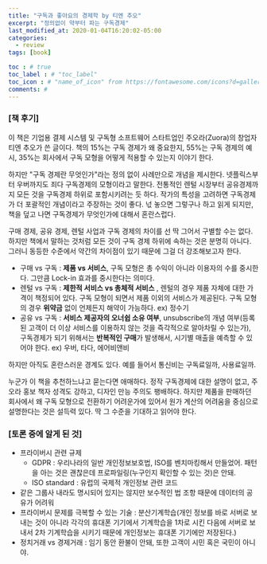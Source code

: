 ```yaml
---
title: "구독과 좋아요의 경제학 by 티엔 추오"
excerpt: "정의없이 약부터 파는 구독경제"
last_modified_at: 2020-01-04T16:20:02-05:00
categories:
  - review
tags: [book]

toc : # true
toc_label : # "toc_label"
toc_icon : # "name_of_icon" from https://fontawesome.com/icons?d=gallery&s=solid&m=free
comments: #
---
```



### [책 후기]

이 책은 기업용 결제 시스템 및 구독형 소프트웨어 스타트업인 주오라(Zuora)의 창업자 티엔 추오가 쓴 글이다. 책의 15%는 구독 경제가 왜 중요한지, 55%는 구독 경제의 예시, 35%는 회사에서 구독 모형을 어떻게 적용할 수 있는지 이야기 한다.

하지만 "구독 경제란 무엇인가"라는 정의 없이 사례만으로 개념을 제시한다. 넷플릭스부터 우버까지도 죄다 구독경제의 모형이라고 말한다. 전통적인 렌털 시장부터 공유경제까지 모든 것을 구독경제 하위로 포함시키려는 듯 하다. 작가의 특성을 고려하면 구독경제가 더 포괄적인 개념이라고 주장하는 것이 좋다. 넋 놓으면 그렇구나 하고 읽게 되지만, 책을 덮고 나면 구독경제가 무엇인가에 대해서 혼란스럽다.

구매 경제, 공유 경제, 렌털 사업과 구독 경제의 차이를 선 딱 그어서 구별할 수는 없다. 하지만 책에서 말하는 것처럼 모든 것이 구독 경제 하위에 속하는 것은 분명히 아니다. 그러니 동등한 수준에서 약간의 차이점이 있기 때문에 그걸 더 강조해보고자 한다.

- 구매 vs 구독 : **제품 vs 서비스**, 구독 모형은 총 수익이 아니라 이용자의 수를 중시한다. 그만큼 Lock-in 효과를 중시한다는 의미다.
- 렌털 vs 구독 : **제한적 서비스 vs 총체적 서비스** , 렌털의 경우 제품 자체에 대한 가격이 책정되어 있다. 구독 모형이 되면서 제품 이외의 서비스가 제공된다. 구독 모형의 경우 **위약금** 없이 언제든지 해약이 가능하다.  ex) 정수기
- 공유 vs 구독 : **서비스 제공자의 오너쉽 소유 여부**, unsubscribe의 개념 여부(등록된 고객이 더 이상 서비스를 이용하지 않는 것을 즉각적으로 알아차릴 수 있는가), 구독경제가 되기 위해서는 **반복적인 구매**가 발생해서, 시기별 매출을 예측할 수 있어야 한다. ex)  우버, 타다, 에어비앤비

하지만 아직도 혼란스러운 경계도 있다. 예를 들어서 통신비는 구독료일까, 사용료일까.

누군가 이 책을 추천하느냐고 묻는다면 애매하다. 정작 구독경제에 대한 설명이 없고, 주오라 홍보 책자 성격도 강하고, 디자인 만능 주의도 팽배하다. 하지만 제품을 판매하던 회사에서 왜 구독 모형으로 전환하기 어려운가에 있어서 원가 계산의 어려움을 중심으로 설명한다는 것은 설득력 있다. 딱 그 수준을 기대하고 읽어야 한다.




### [토론 중에 알게 된 것]

- 프라이버시 관련 규제
  - GDPR : 우리나라의 일반 개인정보보호법, ISO를 벤치마킹해서 만들었어. 패턴을 아는 것은 괜찮은데 프로파일링(누구인지 확인할 수 있는 것)은 안돼.
  - ISO standard : 유럽의 국제적 개인정보 관련 코드
- 같은 그룹사 내라도 명시되어 있지는 않지만 보수적인 법 조항 때문에 데이터의 공유가 어려워
- 프라이버시 문제를 극복할 수 있는 기술 : 분산기계학습(개인 정보를 바로 서버로 보내는 것이 아니라 각각의 휴대폰 기기에서 기계학습을 1차로 시킨 다음에 서버로 보내서 2차 기계학습을 시키기 때문에 개인정보는 휴대폰 기기에만 저장된다.)
- 정치거래 vs 경제거래 : 임기 동안 환불이 안돼, 또한 고객이 시민 혹은 국민이 아니야.

